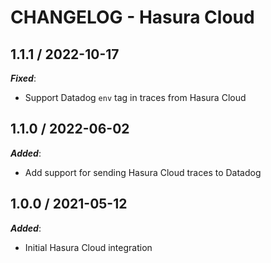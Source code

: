 # CHANGELOG - Hasura Cloud

## 1.1.1 / 2022-10-17

***Fixed***: 

* Support Datadog `env` tag in traces from Hasura Cloud

## 1.1.0 / 2022-06-02

***Added***: 

* Add support for sending Hasura Cloud traces to Datadog

## 1.0.0 / 2021-05-12

***Added***: 

* Initial Hasura Cloud integration
